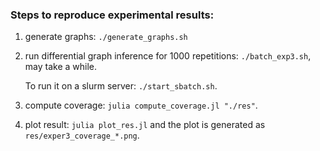 ### Steps to reproduce experimental results:

1. generate graphs: `./generate_graphs.sh`
2. run differential graph inference for 1000 repetitions: `./batch_exp3.sh`, may take a while.

   To run it on a slurm server: `./start_sbatch.sh`.
3. compute coverage: `julia compute_coverage.jl "./res"`.
4. plot result: `julia plot_res.jl` and the plot is generated as `res/exper3_coverage_*.png`.
